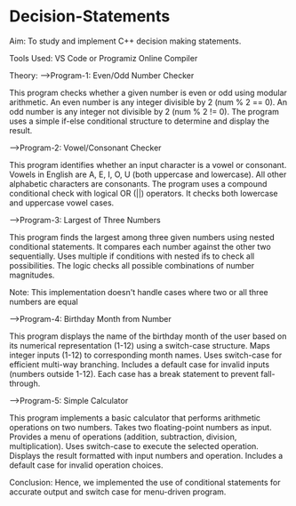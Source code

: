 # Decision-Statements
Aim: To study and implement C++ decision making statements.

Tools Used: VS Code or Programiz Online Compiler

Theory: -->Program-1: Even/Odd Number Checker

This program checks whether a given number is even or odd using modular arithmetic. An even number is any integer divisible by 2 (num % 2 == 0). An odd number is any integer not divisible by 2 (num % 2 != 0). The program uses a simple if-else conditional structure to determine and display the result.


-->Program-2: Vowel/Consonant Checker

This program identifies whether an input character is a vowel or consonant. Vowels in English are A, E, I, O, U (both uppercase and lowercase). All other alphabetic characters are consonants. The program uses a compound conditional check with logical OR (||) operators. It checks both lowercase and uppercase vowel cases.


-->Program-3: Largest of Three Numbers

This program finds the largest among three given numbers using nested conditional statements. It compares each number against the other two sequentially. Uses multiple if conditions with nested ifs to check all possibilities. The logic checks all possible combinations of number magnitudes.

Note: This implementation doesn't handle cases where two or all three numbers are equal


-->Program-4: Birthday Month from Number

This program displays the name of the birthday month of the user based on its numerical representation (1-12) using a switch-case structure. Maps integer inputs (1-12) to corresponding month names. Uses switch-case for efficient multi-way branching. Includes a default case for invalid inputs (numbers outside 1-12). Each case has a break statement to prevent fall-through.


-->Program-5: Simple Calculator

This program implements a basic calculator that performs arithmetic operations on two numbers. Takes two floating-point numbers as input. Provides a menu of operations (addition, subtraction, division, multiplication). Uses switch-case to execute the selected operation. Displays the result formatted with input numbers and operation. Includes a default case for invalid operation choices.


Conclusion: Hence, we implemented the use of conditional statements for accurate output and switch case for menu-driven program.
